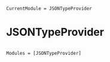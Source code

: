 ```@meta
CurrentModule = JSONTypeProvider
```

# JSONTypeProvider

```@index
```

```@autodocs
Modules = [JSONTypeProvider]
```
